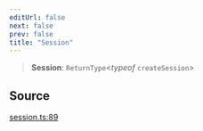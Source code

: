 ```yaml
---
editUrl: false
next: false
prev: false
title: "Session"
---
```


> **Session**: `ReturnType`\<*typeof* `createSession`\>

## Source

[session.ts:89](https://github.com/nodenogg-in/alpha-p2p/blob/d624cf9b15dbfd7fc2661f690e3277335e5f9583/packages/framework/src/session.ts#L89)

